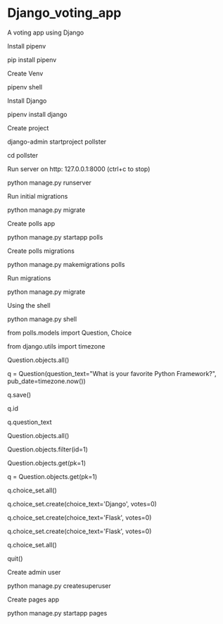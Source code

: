 # Django_voting_app
A voting app using Django 

Install pipenv

pip install pipenv

Create Venv

pipenv shell

Install Django

pipenv install django

Create project

django-admin startproject pollster

cd pollster

Run server on http: 127.0.0.1:8000 (ctrl+c to stop)

python manage.py runserver

Run initial migrations

python manage.py migrate

Create polls app

python manage.py startapp polls

Create polls migrations

python manage.py makemigrations polls

Run migrations

python manage.py migrate

Using the shell

python manage.py shell

from polls.models import Question, Choice

from django.utils import timezone

Question.objects.all()

q = Question(question_text="What is your favorite Python Framework?", pub_date=timezone.now())

q.save()

q.id

q.question_text

Question.objects.all()

Question.objects.filter(id=1)

Question.objects.get(pk=1)

q = Question.objects.get(pk=1)

q.choice_set.all()

q.choice_set.create(choice_text='Django', votes=0)

q.choice_set.create(choice_text='Flask', votes=0)

q.choice_set.create(choice_text='Flask', votes=0)

q.choice_set.all()

quit()

Create admin user

python manage.py createsuperuser

Create pages app

python manage.py startapp pages
